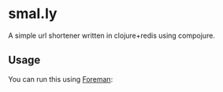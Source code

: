 # smal.ly

A simple url shortener written in clojure+redis using compojure. 

## Usage

You can run this using [Foreman](https://github.com/ddollar/foreman):

```foreman start
```


